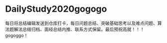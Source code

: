 # DailyStudy2020gogogo
每日将总结编辑发送到仓库打卡，每日问题总结、突破基础思考以及难点问题、算法题解法总结归档、面经总结内推、联系方式保留。最后预祝高就！！！gogoggo！

